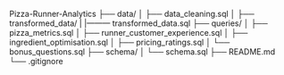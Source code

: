 Pizza-Runner-Analytics
├── data/
│   ├── data_cleaning.sql
│   ├── transformed_data/
|    |——— transformed_data.sql
├── queries/
│   ├── pizza_metrics.sql
│   ├── runner_customer_experience.sql
│   ├── ingredient_optimisation.sql
│   ├── pricing_ratings.sql
│   └── bonus_questions.sql
├── schema/
│   └── schema.sql
├── README.md
└── .gitignore
